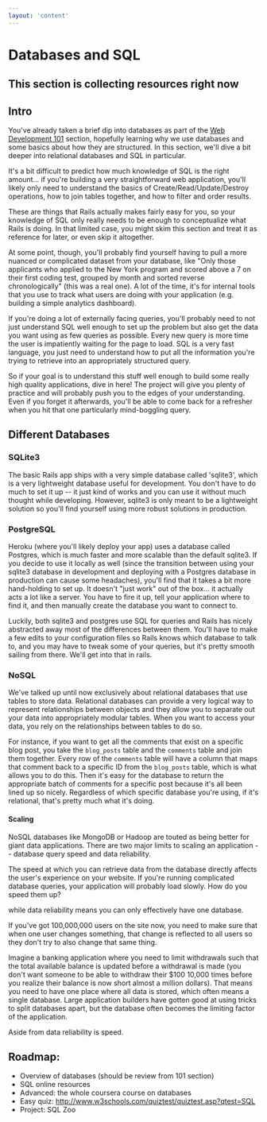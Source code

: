 ```yaml
---
layout: 'content'
---
```

# Databases and SQL

## This section is collecting resources right now

## Intro

You've already taken a brief dip into databases as part of the [Web Development 101]({{site.url}}/dir/web_development_basics/web_programming_basics/database_basics.html) section, hopefully learning why we use databases and some basics about how they are structured.  In this section, we'll dive a bit deeper into relational databases and SQL in particular.  

It's a bit difficult to predict how much knowledge of SQL is the right amount... if you're building a very straightforward web application, you'll likely only need to understand the basics of Create/Read/Update/Destroy operations, how to join tables together, and how to filter and order results.  

These are things that Rails actually makes fairly easy for you, so your knowledge of SQL only really needs to be enough to conceptualize what Rails is doing.  In that limited case, you might skim this section and treat it as reference for later, or even skip it altogether.  

At some point, though, you'll probably find yourself having to pull a more nuanced or complicated dataset from your database, like "Only those applicants who applied to the New York program and scored above a 7 on their first coding test, grouped by month and sorted reverse chronologically" (this was a real one).  A lot of the time, it's for internal tools that you use to track what users are doing with your application (e.g. building a simple analytics dashboard).  

If you're doing a lot of externally facing queries, you'll probably need to not just understand SQL well enough to set up the problem but also get the data you want using as few queries as possible.  Every new query is more time the user is impatiently waiting for the page to load.  SQL is a very fast language, you just need to understand how to put all the information you're trying to retrieve into an appropriately structured query.

So if your goal is to understand this stuff well enough to build some really high quality applications, dive in here!  The project will give you plenty of practice and will probably push you to the edges of your understanding.  Even if you forget it afterwards, you'll be able to come back for a refresher when you hit that one particularly mind-boggling query.

## Different Databases

### SQLite3

The basic Rails app ships with a very simple database called 'sqlite3', which is a very lightweight database useful for development.  You don't have to do much to set it up -- it just kind of works and you can use it without much thought while developing.  However, sqlite3 is only meant to be a lightweight solution so you'll find yourself using more robust solutions in production.

### PostgreSQL

Heroku (where you'll likely deploy your app) uses a database called Postgres, which is much faster and more scalable than the default sqlite3.  If you decide to use it locally as well (since the transition between using your sqlite3 database in development and deploying with a Postgres database in production can cause some headaches), you'll find that it takes a bit more hand-holding to set up.  It doesn't "just work" out of the box... it actually acts a lot like a server.  You have to fire it up, tell your application where to find it, and then manually create the database you want to connect to.  

Luckily, both sqlite3 and postgres use SQL for queries and Rails has nicely abstracted away most of the differences between them.  You'll have to make a few edits to your configuration files so Rails knows which database to talk to, and you may have to tweak some of your queries, but it's pretty smooth sailing from there.  We'll get into that in rails.  

### NoSQL

We've talked up until now exclusively about relational databases that use tables to store data.  Relational databases can provide a very logical way to represent relationships between objects and they allow you to separate out your data into appropriately modular tables.  When you want to access your data, you rely on the relationships between tables to do so.  

For instance, if you want to get all the comments that exist on a specific blog post, you take the `blog_posts` table and the `comments` table and join them together.  Every row of the `comments` table will have a column that maps that comment back to a specific ID from the `blog_posts` table, which is what allows you to do this.  Then it's easy for the database to return the appropriate batch of comments for a specific post because it's all been lined up so nicely.  Regardless of which specific database you're using, if it's relational, that's pretty much what it's doing.

#### Scaling

NoSQL databases like MongoDB or Hadoop are touted as being better for giant data applications.  There are two major limits to scaling an application -- database query speed and data reliability.  

The speed at which you can retrieve data from the database directly affects the user's experience on your website.  If you're running complicated database queries, your application will probably load slowly.  How do you speed them up?

 while data reliability means you can only effectively have one database.

If you've got 100,000,000 users on the site now, you need to make sure that when one user changes something, that change is reflected to all users so they don't try to also change that same thing.  

Imagine a banking application where you need to limit withdrawals such that the total available balance is updated before a withdrawal is made (you don't want someone to be able to withdraw their $100 10,000 times before you realize their balance is now short almost a million dollars).  That means you need to have one place where all data is stored, which often means a single database.  Large application builders have gotten good at using tricks to split databases apart, but the database often becomes the limiting factor of the application.

Aside from data reliability is speed.    

## Roadmap:

* Overview of databases (should be review from 101 section)
* SQL online resources
* Advanced: the whole coursera course on databases
* Easy quiz: http://www.w3schools.com/quiztest/quiztest.asp?qtest=SQL
* Project: SQL Zoo